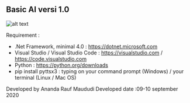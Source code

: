 Basic AI versi 1.0
---------------------------------------------------------------------------------------------------------------------------
![alt text](https://raw.githubusercontent.com/AnandaRauf/Basic-AI-VA/master/robot%20ai.png)

Requirement :

- .Net Framework, minimal 4.0 : https://dotnet.microsoft.com
- Visual Studio / Visual Studio Code : https://visualstudio.com / https://code.visualstudio.com
- Python : https://python.org/downloads
- pip install pyttsx3 : typing on your command prompt (Windows) / your terminal (Linux / Mac OS)

Developed by Ananda Rauf Maududi
Developed date :09-10 september 2020